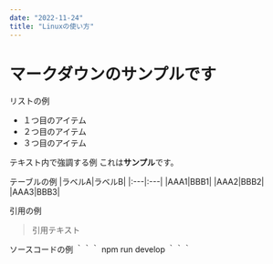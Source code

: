 ```yaml
---
date: "2022-11-24"
title: "Linuxの使い方"
---
```


# マークダウンのサンプルです

リストの例
- １つ目のアイテム
- ２つ目のアイテム
- ３つ目のアイテム

テキスト内で強調する例
これは**サンプル**です。

テーブルの例
|ラベルA|ラベルB|
|:---|:---|
|AAA1|BBB1|
|AAA2|BBB2|
|AAA3|BBB3|

引用の例
> 引用テキスト

ソースコードの例
｀｀｀
npm run develop
｀｀｀